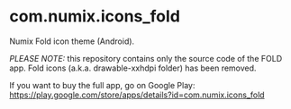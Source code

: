 com.numix.icons_fold
====================

Numix Fold icon theme (Android).

*PLEASE NOTE:* this repository contains only the source code of the FOLD app. Fold icons (a.k.a. drawable-xxhdpi folder) has been removed. 

If you want to buy the full app, go on Google Play: https://play.google.com/store/apps/details?id=com.numix.icons_fold

